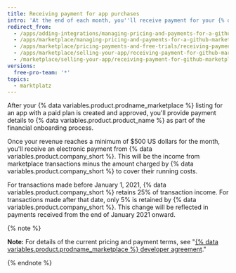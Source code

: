 ```yaml
---
title: Receiving payment for app purchases
intro: 'At the end of each month, you''ll receive payment for your {% data variables.product.prodname_marketplace %} listing.'
redirect_from:
  - /apps/adding-integrations/managing-pricing-and-payments-for-a-github-marketplace-listing/receiving-payment-for-a-github-marketplace-listing/
  - /apps/marketplace/managing-pricing-and-payments-for-a-github-marketplace-listing/receiving-payment-for-a-github-marketplace-listing/
  - /apps/marketplace/pricing-payments-and-free-trials/receiving-payment-for-a-github-marketplace-listing/
  - /apps/marketplace/selling-your-app/receiving-payment-for-github-marketplace-listings/
  - /marketplace/selling-your-app/receiving-payment-for-github-marketplace-listings
versions:
  free-pro-team: '*'
topics:
  - marktplatz
---
```




After your {% data variables.product.prodname_marketplace %} listing for an app with a paid plan is created and approved, you'll provide payment details to {% data variables.product.product_name %} as part of the financial onboarding process.

Once your revenue reaches a minimum of $500 US dollars for the month, you'll receive an electronic payment from {% data variables.product.company_short %}. This will be the income from marketplace transactions minus the amount charged by {% data variables.product.company_short %} to cover their running costs.

For transactions made before January 1, 2021, {% data variables.product.company_short %} retains 25% of transaction income. For transactions made after that date, only 5% is retained by {% data variables.product.company_short %}. This change will be reflected in payments received from the end of January 2021 onward.

{% note %}

**Note:** For details of the current pricing and payment terms, see "[{% data variables.product.prodname_marketplace %} developer agreement](/github/site-policy/github-marketplace-developer-agreement)."

{% endnote %}
